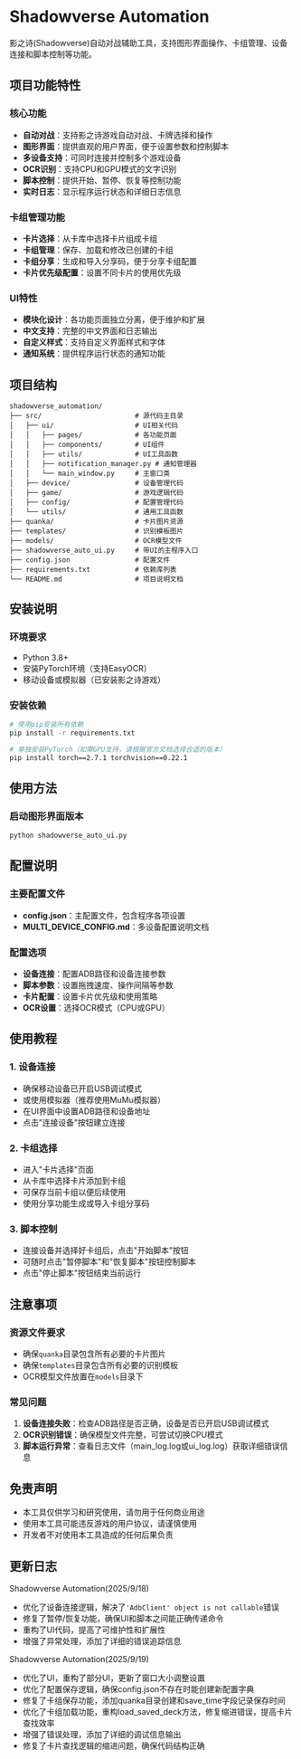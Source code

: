 # Shadowverse Automation

影之诗(Shadowverse)自动对战辅助工具，支持图形界面操作、卡组管理、设备连接和脚本控制等功能。

## 项目功能特性

### 核心功能
- **自动对战**：支持影之诗游戏自动对战、卡牌选择和操作
- **图形界面**：提供直观的用户界面，便于设置参数和控制脚本
- **多设备支持**：可同时连接并控制多个游戏设备
- **OCR识别**：支持CPU和GPU模式的文字识别
- **脚本控制**：提供开始、暂停、恢复等控制功能
- **实时日志**：显示程序运行状态和详细日志信息

### 卡组管理功能
- **卡片选择**：从卡库中选择卡片组成卡组
- **卡组管理**：保存、加载和修改已创建的卡组
- **卡组分享**：生成和导入分享码，便于分享卡组配置
- **卡片优先级配置**：设置不同卡片的使用优先级

### UI特性
- **模块化设计**：各功能页面独立分离，便于维护和扩展
- **中文支持**：完整的中文界面和日志输出
- **自定义样式**：支持自定义界面样式和字体
- **通知系统**：提供程序运行状态的通知功能

## 项目结构

```
shadowverse_automation/
├── src/                       # 源代码主目录
│   ├── ui/                    # UI相关代码
│   │   ├── pages/             # 各功能页面
│   │   ├── components/        # UI组件
│   │   ├── utils/             # UI工具函数
│   │   ├── notification_manager.py # 通知管理器
│   │   └── main_window.py     # 主窗口类
│   ├── device/                # 设备管理代码
│   ├── game/                  # 游戏逻辑代码
│   ├── config/                # 配置管理代码
│   └── utils/                 # 通用工具函数
├── quanka/                    # 卡片图片资源
├── templates/                 # 识别模板图片
├── models/                    # OCR模型文件
├── shadowverse_auto_ui.py     # 带UI的主程序入口
├── config.json                # 配置文件
├── requirements.txt           # 依赖库列表
└── README.md                  # 项目说明文档
```

## 安装说明

### 环境要求
- Python 3.8+ 
- 安装PyTorch环境（支持EasyOCR）
- 移动设备或模拟器（已安装影之诗游戏）

### 安装依赖

```bash
# 使用pip安装所有依赖
pip install -r requirements.txt

# 单独安装PyTorch（如需GPU支持，请根据官方文档选择合适的版本）
pip install torch==2.7.1 torchvision==0.22.1
```

## 使用方法

### 启动图形界面版本

```bash
python shadowverse_auto_ui.py
```

## 配置说明

### 主要配置文件
- **config.json**：主配置文件，包含程序各项设置
- **MULTI_DEVICE_CONFIG.md**：多设备配置说明文档

### 配置选项
- **设备连接**：配置ADB路径和设备连接参数
- **脚本参数**：设置拖拽速度、操作间隔等参数
- **卡片配置**：设置卡片优先级和使用策略
- **OCR设置**：选择OCR模式（CPU或GPU）

## 使用教程

### 1. 设备连接
- 确保移动设备已开启USB调试模式
- 或使用模拟器（推荐使用MuMu模拟器）
- 在UI界面中设置ADB路径和设备地址
- 点击"连接设备"按钮建立连接

### 2. 卡组选择
- 进入"卡片选择"页面
- 从卡库中选择卡片添加到卡组
- 可保存当前卡组以便后续使用
- 使用分享功能生成或导入卡组分享码

### 3. 脚本控制
- 连接设备并选择好卡组后，点击"开始脚本"按钮
- 可随时点击"暂停脚本"和"恢复脚本"按钮控制脚本
- 点击"停止脚本"按钮结束当前运行

## 注意事项

### 资源文件要求
- 确保`quanka`目录包含所有必要的卡片图片
- 确保`templates`目录包含所有必要的识别模板
- OCR模型文件放置在`models`目录下

### 常见问题
1. **设备连接失败**：检查ADB路径是否正确，设备是否已开启USB调试模式
2. **OCR识别错误**：确保模型文件完整，可尝试切换CPU模式
3. **脚本运行异常**：查看日志文件（main_log.log或ui_log.log）获取详细错误信息

## 免责声明
- 本工具仅供学习和研究使用，请勿用于任何商业用途
- 使用本工具可能违反游戏的用户协议，请谨慎使用
- 开发者不对使用本工具造成的任何后果负责

## 更新日志
Shadowverse Automation(2025/9/18)
- 优化了设备连接逻辑，解决了`'AdbClient' object is not callable`错误
- 修复了暂停/恢复功能，确保UI和脚本之间能正确传递命令
- 重构了UI代码，提高了可维护性和扩展性
- 增强了异常处理，添加了详细的错误追踪信息

Shadowverse Automation(2025/9/19)
- 优化了UI，重构了部分UI，更新了窗口大小调整设置
- 优化了配置保存逻辑，确保config.json不存在时能创建新配置字典
- 修复了卡组保存功能，添加quanka目录创建和save_time字段记录保存时间
- 优化了卡组加载功能，重构load_saved_deck方法，修复缩进错误，提高卡片查找效率
- 增强了错误处理，添加了详细的调试信息输出
- 修复了卡片查找逻辑的缩进问题，确保代码结构正确
